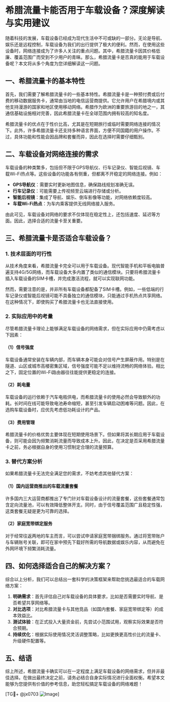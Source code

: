# 希腊流量卡能否用于车载设备？深度解读与实用建议

随着科技的发展，车载设备已经成为现代生活中不可或缺的一部分。无论是导航、娱乐还是远程控制，车载设备为我们的出行提供了极大的便利。然而，在使用这些设备时，网络连接成为了许多人关注的重点问题。其中，希腊流量卡因其价格低廉、覆盖范围广而受到不少用户的青睐。那么，希腊流量卡是否真的能用于车载设备呢？本文将从多个角度为您详细解读这一问题。

## 一、希腊流量卡的基本特性

首先，我们需要了解希腊流量卡的一些基本特性。希腊流量卡是一种预付费或后付费的移动数据服务卡，通常由当地的电信运营商提供。它允许用户在希腊境内或其他支持漫游的国家和地区使用移动网络。希腊作为欧洲的重要旅游目的地之一，其通信基础设施相对完善，因此希腊流量卡在全球范围内拥有较高的知名度。

希腊流量卡的优点在于性价比高，尤其是在短期旅行或临时需要网络连接的情况下。此外，许多希腊流量卡还支持多种语言界面，方便不同国籍的用户操作。不过，具体功能和性能会因品牌和套餐而异，因此在选择时需要仔细甄别。

## 二、车载设备对网络连接的需求

车载设备的种类繁多，包括但不限于GPS导航仪、行车记录仪、智能后视镜、车载Wi-Fi热点等。这些设备的功能各有侧重，但都离不开稳定的网络连接。例如：

- **GPS导航仪**：需要实时更新地图信息，确保路线规划准确无误。
- **行车记录仪**：可能需要上传视频至云端进行存储或分析。
- **智能后视镜**：集成了导航、娱乐、倒车影像等功能，对网络依赖度较高。
- **车载Wi-Fi热点**：为车内乘客提供无线网络接入服务。

由此可见，车载设备对网络的要求不仅体现在稳定性上，还包括速度、延迟等方面。因此，选择合适的流量卡至关重要。

## 三、希腊流量卡是否适合车载设备？

### 1. 技术层面的可行性

从技术角度来看，希腊流量卡完全可以用于车载设备。现代智能手机和平板电脑普遍支持4G/5G网络，而车载设备大多内置了类似的通信模块。只要将希腊流量卡插入车载设备的SIM卡槽，并完成激活流程，就可以实现联网功能。

然而，需要注意的是，并非所有车载设备都配备了SIM卡槽。例如，一些低端的行车记录仪或智能后视镜可能不具备独立的通信模块，只能通过手机热点共享网络。在这种情况下，即使购买了希腊流量卡也无法直接使用。

### 2. 实际应用中的考量

尽管希腊流量卡理论上能够满足车载设备的网络需求，但在实际应用中仍需考虑以下因素：

#### （1）信号强度

车载设备通常安装在车辆内部，而车辆本身可能会对信号产生屏蔽作用。特别是在隧道、山区或城市高楼密集区域，信号强度可能不足以维持流畅的网络体验。相比之下，固定位置的Wi-Fi路由器往往能提供更稳定的连接。

#### （2）耗电量

车载设备的运行依赖于汽车电瓶供电，而希腊流量卡的使用必然会导致额外的功耗。长时间在线可能导致电池寿命缩短，甚至引发车辆启动困难等问题。因此，在选购车载设备时，应优先考虑低功耗设计的产品。

#### （3）费用管理

希腊流量卡的价格优势主要体现在短期使用场景下。但如果将其长期应用于车载设备，则可能会因为频繁消耗流量而导致成本上升。因此，在决定是否采用希腊流量卡之前，务必根据自身的使用习惯制定合理的流量预算。

### 3. 替代方案分析

如果希腊流量卡无法完全满足您的需求，不妨考虑其他替代方案：

#### （1）国内运营商推出的车载流量套餐

许多国内三大运营商都推出了专门针对车载设备设计的流量套餐，这些套餐通常包含定向流量池，可以有效降低整体开支。同时，由于信号覆盖范围广且稳定性强，这类套餐无疑是更为可靠的选择。

#### （2）家庭宽带绑定服务

对于经常往返两地的车主而言，可以尝试申请家庭宽带捆绑服务。通过将宽带账户与车辆账号关联，即可在家中预先下载好所需的导航数据或娱乐内容，从而避免在外网环境下频繁消耗流量。

## 四、如何选择适合自己的解决方案？

综合以上分析，我们可以总结出一套科学的决策框架来帮助您挑选最适合的车载网络方案：

1. **明确需求**：首先评估自己对车载设备的具体要求，比如是否需要实时导航、是否希望共享网络等。
2. **对比选项**：对比希腊流量卡与其他竞品（如国内套餐、家庭宽带绑定等）的成本效益比。
3. **测试体验**：在正式投入大量资金前，先尝试小范围试用，观察实际效果是否符合预期。
4. **持续优化**：根据实际使用情况灵活调整策略，比如更换更高性价比的流量卡、升级硬件配置等。

## 五、结语

综上所述，希腊流量卡确实可以在一定程度上满足车载设备的网络需求，但并非最佳选择。在做出最终决定之前，请务必结合自身实际情况进行全面权衡。希望本文能够为您提供有价值的参考信息，助您轻松搞定车载设备的网络难题！

[TG💪+ @jx0703 ![Image](https://github.com/user-attachments/assets/dbca1d08-cadb-493c-b0ec-ad6f7a83f270)]